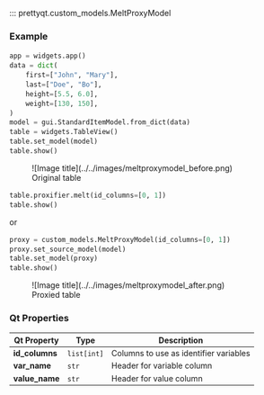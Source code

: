 ::: prettyqt.custom_models.MeltProxyModel

### Example

```py
app = widgets.app()
data = dict(
    first=["John", "Mary"],
    last=["Doe", "Bo"],
    height=[5.5, 6.0],
    weight=[130, 150],
)
model = gui.StandardItemModel.from_dict(data)
table = widgets.TableView()
table.set_model(model)
table.show()
```

<figure markdown>
  ![Image title](../../images/meltproxymodel_before.png)
  <figcaption>Original table</figcaption>
</figure>



```py
table.proxifier.melt(id_columns=[0, 1])
table.show()
```
or
```py
proxy = custom_models.MeltProxyModel(id_columns=[0, 1])
proxy.set_source_model(model)
table.set_model(proxy)
table.show()
```
<figure markdown>
  ![Image title](../../images/meltproxymodel_after.png)
  <figcaption>Proxied table</figcaption>
</figure>

### Qt Properties

| Qt Property     | Type        | Description                             |
| ----------------|-------------| --------------------------------------- |
| **id_columns**  | `list[int]` | Columns to use as identifier variables  |
| **var_name**    | `str`       | Header for variable column              |
| **value_name**  | `str`       | Header for value column                 |
